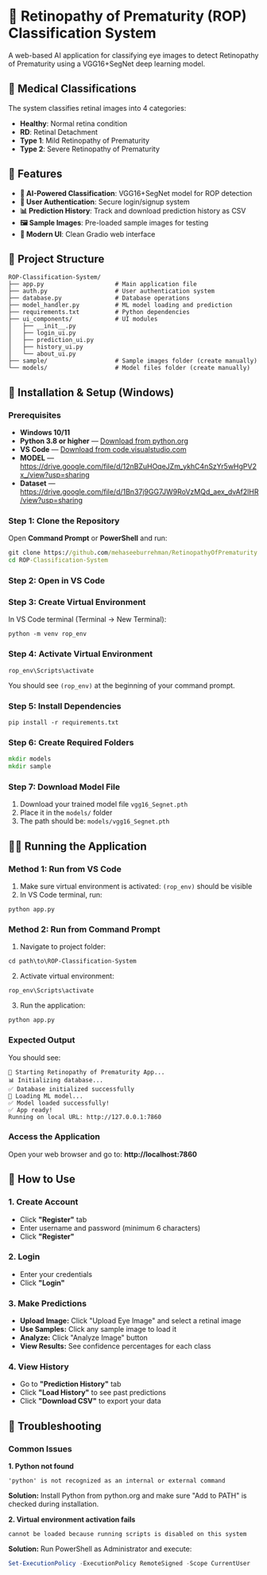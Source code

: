 # 🔬 Retinopathy of Prematurity (ROP) Classification System

A web-based AI application for classifying eye images to detect Retinopathy of Prematurity using a VGG16+SegNet deep learning model.

## 🏥 Medical Classifications

The system classifies retinal images into 4 categories:  
- **Healthy**: Normal retina condition  
- **RD**: Retinal Detachment  
- **Type 1**: Mild Retinopathy of Prematurity  
- **Type 2**: Severe Retinopathy of Prematurity  

## 🌟 Features

- **🤖 AI-Powered Classification**: VGG16+SegNet model for ROP detection  
- **🔐 User Authentication**: Secure login/signup system  
- **📊 Prediction History**: Track and download prediction history as CSV  
- **🖼️ Sample Images**: Pre-loaded sample images for testing  
- **🎨 Modern UI**: Clean Gradio web interface  

## 📁 Project Structure

```plaintext
ROP-Classification-System/
├── app.py                    # Main application file
├── auth.py                   # User authentication system
├── database.py               # Database operations
├── model_handler.py          # ML model loading and prediction
├── requirements.txt          # Python dependencies
├── ui_components/            # UI modules
│   ├── __init__.py
│   ├── login_ui.py
│   ├── prediction_ui.py
│   ├── history_ui.py
│   └── about_ui.py
├── sample/                   # Sample images folder (create manually)
└── models/                   # Model files folder (create manually)
```

## 🚀 Installation & Setup (Windows)

### Prerequisites
- **Windows 10/11**  
- **Python 3.8 or higher** — [Download from python.org](https://www.python.org/downloads/)  
- **VS Code** — [Download from code.visualstudio.com](https://code.visualstudio.com/)
- **MODEL** — https://drive.google.com/file/d/12nBZuHOqeJZm_ykhC4nSzYr5wHgPV2x_/view?usp=sharing
- **Dataset** — https://drive.google.com/file/d/1Bn37j9GG7JW9RoVzMQd_aex_dvAf2lHR/view?usp=sharing

### Step 1: Clone the Repository

Open **Command Prompt** or **PowerShell** and run:

```cmd
git clone https://github.com/mehaseeburrehman/RetinopathyOfPrematurity.git
cd ROP-Classification-System
```

### Step 2: Open in VS Code
### Step 3: Create Virtual Environment

In VS Code terminal (Terminal → New Terminal):

```
python -m venv rop_env
```

### Step 4: Activate Virtual Environment

```
rop_env\Scripts\activate
```

You should see `(rop_env)` at the beginning of your command prompt.

### Step 5: Install Dependencies

```
pip install -r requirements.txt
```

### Step 6: Create Required Folders

```cmd
mkdir models
mkdir sample
```

### Step 7: Download Model File

1. Download your trained model file `vgg16_Segnet.pth`  
2. Place it in the `models/` folder  
3. The path should be: `models/vgg16_Segnet.pth`  

## 🏃‍♂️ Running the Application

### Method 1: Run from VS Code

1. Make sure virtual environment is activated: `(rop_env)` should be visible  
2. In VS Code terminal, run:

```
python app.py
```

### Method 2: Run from Command Prompt

1. Navigate to project folder:

```
cd path\to\ROP-Classification-System
```

2. Activate virtual environment:

```
rop_env\Scripts\activate
```

3. Run the application:

```
python app.py
```

### Expected Output

You should see:

```
🚀 Starting Retinopathy of Prematurity App...
📊 Initializing database...
✅ Database initialized successfully
🤖 Loading ML model...
✅ Model loaded successfully!
✅ App ready!
Running on local URL: http://127.0.0.1:7860
```

### Access the Application

Open your web browser and go to: **http://localhost:7860**

## 📖 How to Use

### 1. Create Account

- Click **"Register"** tab  
- Enter username and password (minimum 6 characters)  
- Click **"Register"**

### 2. Login

- Enter your credentials  
- Click **"Login"**

### 3. Make Predictions

- **Upload Image:** Click "Upload Eye Image" and select a retinal image  
- **Use Samples:** Click any sample image to load it  
- **Analyze:** Click "Analyze Image" button  
- **View Results:** See confidence percentages for each class  

### 4. View History

- Go to **"Prediction History"** tab  
- Click **"Load History"** to see past predictions  
- Click **"Download CSV"** to export your data  

## 🔧 Troubleshooting

### Common Issues

**1. Python not found**

```
'python' is not recognized as an internal or external command
```

**Solution:** Install Python from python.org and make sure "Add to PATH" is checked during installation.

**2. Virtual environment activation fails**

```
cannot be loaded because running scripts is disabled on this system
```

**Solution:** Run PowerShell as Administrator and execute:

```powershell
Set-ExecutionPolicy -ExecutionPolicy RemoteSigned -Scope CurrentUser
```
